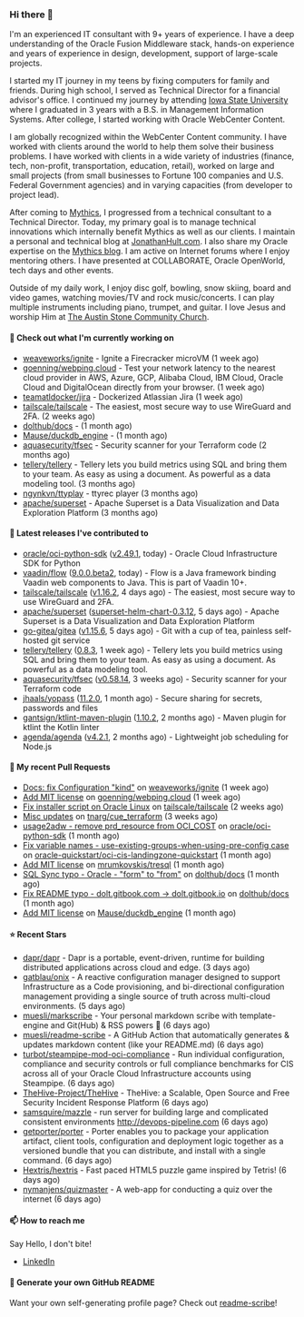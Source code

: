 ### Hi there 👋

I'm an experienced IT consultant with 9+ years of experience. I have a deep understanding of the Oracle Fusion Middleware stack, hands-on experience and years of experience in design, development, support of large-scale projects.

I started my IT journey in my teens by fixing computers for family and friends. During high school, I served as Technical Director for a financial advisor's office. I continued my journey by attending [Iowa State University](iastate.edu) where I graduated in 3 years with a B.S. in Management Information Systems. After college, I started working with Oracle WebCenter Content.

I am globally recognized within the WebCenter Content community. I have worked with clients around the world to help them solve their business problems. I have worked with clients in a wide variety of industries (finance, tech, non-profit, transportation, education, retail), worked on large and small projects (from small businesses to Fortune 100 companies and U.S. Federal Government agencies) and in varying capacities (from developer to project lead).

After coming to [Mythics](https://www.mythics.com/), I progressed from a technical consultant to a Technical Director. Today, my primary goal is to manage technical innovations which internally benefit Mythics as well as our clients. I maintain a personal and technical blog at [JonathanHult.com](https://jonathanhult.com). I also share my Oracle expertise on the [Mythics blog](https://www.mythics.com/about/blog/). I am active on Internet forums where I enjoy mentoring others. I have presented at COLLABORATE, Oracle OpenWorld, tech days and other events.

Outside of my daily work, I enjoy disc golf, bowling, snow skiing, board and video games, watching movies/TV and rock music/concerts. I can play multiple instruments including piano, trumpet, and guitar. I love Jesus and worship Him at [The Austin Stone Community Church](https://austinstone.org/).

#### 👷 Check out what I'm currently working on

- [weaveworks/ignite](https://github.com/weaveworks/ignite) - Ignite a Firecracker microVM (1 week ago)
- [goenning/webping.cloud](https://github.com/goenning/webping.cloud) - Test your network latency to the nearest cloud provider in AWS, Azure, GCP, Alibaba Cloud, IBM Cloud, Oracle Cloud and DigitalOcean directly from your browser. (1 week ago)
- [teamatldocker/jira](https://github.com/teamatldocker/jira) - Dockerized Atlassian Jira (1 week ago)
- [tailscale/tailscale](https://github.com/tailscale/tailscale) - The easiest, most secure way to use WireGuard and 2FA. (2 weeks ago)
- [dolthub/docs](https://github.com/dolthub/docs) -  (1 month ago)
- [Mause/duckdb_engine](https://github.com/Mause/duckdb_engine) -  (1 month ago)
- [aquasecurity/tfsec](https://github.com/aquasecurity/tfsec) - Security scanner for your Terraform code (2 months ago)
- [tellery/tellery](https://github.com/tellery/tellery) - Tellery lets you build metrics using SQL and bring them to your team. As easy as using a document. As powerful as a data modeling tool. (3 months ago)
- [ngynkvn/ttyplay](https://github.com/ngynkvn/ttyplay) - ttyrec player (3 months ago)
- [apache/superset](https://github.com/apache/superset) - Apache Superset is a Data Visualization and Data Exploration Platform (3 months ago)

#### 🔭 Latest releases I've contributed to

- [oracle/oci-python-sdk](https://github.com/oracle/oci-python-sdk) ([v2.49.1](https://github.com/oracle/oci-python-sdk/releases/tag/v2.49.1), today) - Oracle Cloud Infrastructure SDK for Python
- [vaadin/flow](https://github.com/vaadin/flow) ([9.0.0.beta2](https://github.com/vaadin/flow/releases/tag/9.0.0.beta2), today) - Flow is a Java framework binding Vaadin web components to Java. This is part of Vaadin 10&#43;.
- [tailscale/tailscale](https://github.com/tailscale/tailscale) ([v1.16.2](https://github.com/tailscale/tailscale/releases/tag/v1.16.2), 4 days ago) - The easiest, most secure way to use WireGuard and 2FA.
- [apache/superset](https://github.com/apache/superset) ([superset-helm-chart-0.3.12](https://github.com/apache/superset/releases/tag/superset-helm-chart-0.3.12), 5 days ago) - Apache Superset is a Data Visualization and Data Exploration Platform
- [go-gitea/gitea](https://github.com/go-gitea/gitea) ([v1.15.6](https://github.com/go-gitea/gitea/releases/tag/v1.15.6), 5 days ago) - Git with a cup of tea, painless self-hosted git service
- [tellery/tellery](https://github.com/tellery/tellery) ([0.8.3](https://github.com/tellery/tellery/releases/tag/0.8.3), 1 week ago) - Tellery lets you build metrics using SQL and bring them to your team. As easy as using a document. As powerful as a data modeling tool.
- [aquasecurity/tfsec](https://github.com/aquasecurity/tfsec) ([v0.58.14](https://github.com/aquasecurity/tfsec/releases/tag/v0.58.14), 3 weeks ago) - Security scanner for your Terraform code
- [jhaals/yopass](https://github.com/jhaals/yopass) ([11.2.0](https://github.com/jhaals/yopass/releases/tag/11.2.0), 1 month ago) - Secure sharing for secrets, passwords and files 
- [gantsign/ktlint-maven-plugin](https://github.com/gantsign/ktlint-maven-plugin) ([1.10.2](https://github.com/gantsign/ktlint-maven-plugin/releases/tag/1.10.2), 2 months ago) - Maven plugin for ktlint the Kotlin linter
- [agenda/agenda](https://github.com/agenda/agenda) ([v4.2.1](https://github.com/agenda/agenda/releases/tag/v4.2.1), 2 months ago) - Lightweight job scheduling for Node.js

#### 🔨 My recent Pull Requests

- [Docs: fix Configuration &#34;kind&#34;](https://github.com/weaveworks/ignite/pull/877) on [weaveworks/ignite](https://github.com/weaveworks/ignite) (1 week ago)
- [Add MIT license](https://github.com/goenning/webping.cloud/pull/10) on [goenning/webping.cloud](https://github.com/goenning/webping.cloud) (1 week ago)
- [Fix installer script on Oracle Linux](https://github.com/tailscale/tailscale/pull/3146) on [tailscale/tailscale](https://github.com/tailscale/tailscale) (2 weeks ago)
- [Misc updates](https://github.com/tnarg/cue_terraform/pull/1) on [tnarg/cue_terraform](https://github.com/tnarg/cue_terraform) (3 weeks ago)
- [usage2adw - remove prd_resource from OCI_COST](https://github.com/oracle/oci-python-sdk/pull/389) on [oracle/oci-python-sdk](https://github.com/oracle/oci-python-sdk) (1 month ago)
- [Fix variable names - use-existing-groups-when-using-pre-config case](https://github.com/oracle-quickstart/oci-cis-landingzone-quickstart/pull/32) on [oracle-quickstart/oci-cis-landingzone-quickstart](https://github.com/oracle-quickstart/oci-cis-landingzone-quickstart) (1 month ago)
- [Add MIT license](https://github.com/mrumkovskis/tresql/pull/40) on [mrumkovskis/tresql](https://github.com/mrumkovskis/tresql) (1 month ago)
- [SQL Sync typo - Oracle - &#34;form&#34; to &#34;from&#34;](https://github.com/dolthub/docs/pull/201) on [dolthub/docs](https://github.com/dolthub/docs) (1 month ago)
- [Fix README typo - dolt.gitbook.com -&gt; dolt.gitbook.io](https://github.com/dolthub/docs/pull/200) on [dolthub/docs](https://github.com/dolthub/docs) (1 month ago)
- [Add MIT license](https://github.com/Mause/duckdb_engine/pull/155) on [Mause/duckdb_engine](https://github.com/Mause/duckdb_engine) (1 month ago)

#### ⭐ Recent Stars

- [dapr/dapr](https://github.com/dapr/dapr) - Dapr is a portable, event-driven, runtime for building distributed applications across cloud and edge. (3 days ago)
- [gatblau/onix](https://github.com/gatblau/onix) - A reactive configuration manager designed to support Infrastructure as a Code provisioning, and bi-directional configuration management providing a single source of truth across multi-cloud environments. (5 days ago)
- [muesli/markscribe](https://github.com/muesli/markscribe) - Your personal markdown scribe with template-engine and Git(Hub) &amp; RSS powers 📜 (6 days ago)
- [muesli/readme-scribe](https://github.com/muesli/readme-scribe) - A GitHub Action that automatically generates &amp; updates markdown content (like your README.md) (6 days ago)
- [turbot/steampipe-mod-oci-compliance](https://github.com/turbot/steampipe-mod-oci-compliance) - Run individual configuration, compliance and security controls or full compliance benchmarks for CIS across all of your Oracle Cloud Infrastructure accounts using Steampipe. (6 days ago)
- [TheHive-Project/TheHive](https://github.com/TheHive-Project/TheHive) - TheHive: a Scalable, Open Source and Free Security Incident Response Platform (6 days ago)
- [samsquire/mazzle](https://github.com/samsquire/mazzle) - run server for building large and complicated consistent environments http://devops-pipeline.com (6 days ago)
- [getporter/porter](https://github.com/getporter/porter) - Porter enables you to package your application artifact, client tools, configuration and deployment logic together as a versioned bundle that you can distribute, and install with a single command. (6 days ago)
- [Hextris/hextris](https://github.com/Hextris/hextris) - Fast paced HTML5 puzzle game inspired by Tetris! (6 days ago)
- [nymanjens/quizmaster](https://github.com/nymanjens/quizmaster) - A web-app for conducting a quiz over the internet (6 days ago)

#### 📫 How to reach me

Say Hello, I don't bite!

- [LinkedIn](https://www.linkedin.com/in/jonathanhult)

#### 📖 Generate your own GitHub README

Want your own self-generating profile page? Check out [readme-scribe](https://github.com/muesli/readme-scribe)!
